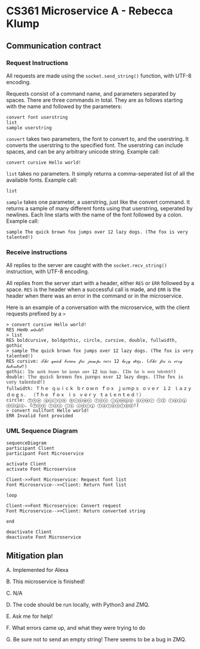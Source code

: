 # CS361 Microservice A - Rebecca Klump

## Communication contract

### Request Instructions

All requests are made using the `socket.send_string()` function, with UTF-8 encoding.

Requests consist of a command name, and parameters separated by spaces. There are three commands in total. They are as follows starting with the name and followed by the parameters:

```
convert font userstring
list
sample userstring
```

`convert` takes two parameters, the font to convert to, and the userstring. It converts the userstring to the specified font. The userstring can include spaces, and can be any arbitrary unicode string. Example call:

```
convert cursive Hello world!
```

`list` takes no parameters. It simply returns a comma-seperated list of all the available fonts. Example call:

```
list
```

`sample` takes one parameter, a userstring, just like the convert command. It returns a sample of many different fonts using that userstring, seperated by newlines. Each line starts with the name of the font followed by a colon. Example call:

```
sample The quick brown fox jumps over 12 lazy dogs. (The fox is very talented!)
```

### Receive instructions

All replies to the server are caught with the `socket.recv_string()` instruction, with UTF-8 encoding.

All replies from the server start with a header, either `RES` or `ERR` followed by a space. `RES` is the header when a successful call is made, and `ERR` is the header when there was an error in the command or in the microservice.

Here is an example of a conversation with the microservice, with the client requests prefixed by a `>`

```
> convert cursive Hello world!
RES 𝐻𝑒𝓁𝓁𝑜 𝓌𝑜𝓇𝓁𝒹!
> list
RES boldcursive, boldgothic, circle, cursive, double, fullwidth, gothic
> sample The quick brown fox jumps over 12 lazy dogs. (The fox is very talented!)
RES cursive: 𝒯𝒽𝑒 𝓆𝓊𝒾𝒸𝓀 𝒷𝓇𝑜𝓌𝓃 𝒻𝑜𝓍 𝒿𝓊𝓂𝓅𝓈 𝑜𝓋𝑒𝓇 12 𝓁𝒶𝓏𝓎 𝒹𝑜𝑔𝓈. (𝒯𝒽𝑒 𝒻𝑜𝓍 𝒾𝓈 𝓋𝑒𝓇𝓎 𝓉𝒶𝓁𝑒𝓃𝓉𝑒𝒹!)
gothic: 𝔗𝔥𝔢 𝔮𝔲𝔦𝔠𝔨 𝔟𝔯𝔬𝔴𝔫 𝔣𝔬𝔵 𝔧𝔲𝔪𝔭𝔰 𝔬𝔳𝔢𝔯 12 𝔩𝔞𝔷𝔶 𝔡𝔬𝔤𝔰. (𝔗𝔥𝔢 𝔣𝔬𝔵 𝔦𝔰 𝔳𝔢𝔯𝔶 𝔱𝔞𝔩𝔢𝔫𝔱𝔢𝔡!)
double: 𝕋𝕙𝕖 𝕢𝕦𝕚𝕔𝕜 𝕓𝕣𝕠𝕨𝕟 𝕗𝕠𝕩 𝕛𝕦𝕞𝕡𝕤 𝕠𝕧𝕖𝕣 12 𝕝𝕒𝕫𝕪 𝕕𝕠𝕘𝕤. (𝕋𝕙𝕖 𝕗𝕠𝕩 𝕚𝕤 𝕧𝕖𝕣𝕪 𝕥𝕒𝕝𝕖𝕟𝕥𝕖𝕕!)
fullwidth: Ｔｈｅ ｑｕｉｃｋ ｂｒｏｗｎ ｆｏｘ ｊｕｍｐｓ ｏｖｅｒ １２ ｌａｚｙ ｄｏｇｓ． （Ｔｈｅ ｆｏｘ ｉｓ ｖｅｒｙ ｔａｌｅｎｔｅｄ！）
circle: Ⓣⓗⓔ ⓠⓤⓘⓒⓚ ⓑⓡⓞⓦⓝ ⓕⓞⓧ ⓙⓤⓜⓟⓢ ⓞⓥⓔⓡ ①② ⓛⓐⓩⓨ ⓓⓞⓖⓢ. (Ⓣⓗⓔ ⓕⓞⓧ ⓘⓢ ⓥⓔⓡⓨ ⓣⓐⓛⓔⓝⓣⓔⓓ!)
> convert nullfont Hello world!
ERR Invalid font provided
```

### UML Sequence Diagram

```mermaid
sequenceDiagram
participant Client
participant Font Microservice

activate Client
activate Font Microservice

Client->>Font Microservice: Request font list
Font Microservice-->>Client: Return font list

loop

Client->>Font Microservice: Convert request
Font Microservice-->>Client: Return converted string

end

deactivate Client
deactivate Font Microservice
```

## Mitigation plan

A. Implemented for Alexa

B. This microservice is finished!

C. N/A

D. The code should be run locally, with Python3 and ZMQ.

E. Ask me for help!

F. What errors came up, and what they were trying to do

G. Be sure not to send an empty string! There seems to be a bug in ZMQ.


